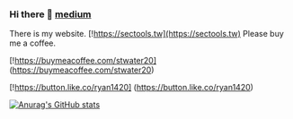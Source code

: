 ### Hi there 👋  [medium](https://54sakuramiku.medium.com/)

There is my website. [!https://sectools.tw](https://sectools.tw)   Please buy me a coffee.

[!https://buymeacoffee.com/stwater20] (https://buymeacoffee.com/stwater20)

[!https://button.like.co/ryan1420] (https://button.like.co/ryan1420)

<!--
**stwater20/stwater20** is a ✨ _special_ ✨ repository because its `README.md` (this file) appears on your GitHub profile.

Here are some ideas to get you started:

- 🔭 I’m currently working on ...
- 🌱 I’m currently learning ...
- 👯 I’m looking to collaborate on ...
- 🤔 I’m looking for help with ...
- 💬 Ask me about ...
- 📫 How to reach me: ...
- 😄 Pronouns: ...
- ⚡ Fun fact: ...
-->

[![Anurag's GitHub stats](https://github-readme-stats.vercel.app/api?username=stwater20)](https://github.com/anuraghazra/github-readme-stats)

